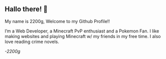 

## Hallo there! 👋

My name is 2200g, Welcome to my Github Profile!!

I’m a Web Developer, a Minecraft PvP enthusiast and a Pokemon Fan. I like making websites and playing Minecraft w/ my friends in my free time. I also love reading crime novels.


*-2200g*

<!--
**2200g/2200g** is a ✨ _special_ ✨ repository because its `README.md` (this file) appears on your GitHub profile.

Here are some ideas to get you started:

- 🔭 I’m currently working on ...
- 🌱 I’m currently learning ...
- 👯 I’m looking to collaborate on ...
- 🤔 I’m looking for help with ...
- 💬 Ask me about ...
- 📫 How to reach me: ...
- 😄 Pronouns: ...
- ⚡ Fun fact: ...
-->
